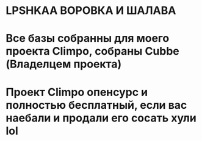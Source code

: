 # LPSHKAA ВОРОВКА И ШАЛАВА
# Все базы собранны для моего проекта Climpo, собраны Cubbe (Владелцем проекта)
# Проект Climpo опенсурс и полностью бесплатный, если вас наебали и продали его сосать хули lol
